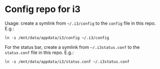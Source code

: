 # Config repo for i3

Usage: create a symlink from `~/.i3/config` to the `config` file in this repo.  E.g.:

```
ln -s /mnt/data/appdata/i3/config ~/.i3/config
```

For the status bar, create a symlink from `~/.i3status.conf` to the `status.conf` file in this repo.  E.g.:

```
ln -s /mnt/data/appdata/i3/status.conf ~/.i3status.conf
```
